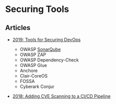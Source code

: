 # Securing Tools

## Articles

* [2019: Tools for Securing DevOps](https://devops.com/devops-and-security-be-ready-to-shield-your-application/)
    * OWASP [SonarQube](/docs/DevOps/CI/SecurityChecks/sonarqube)
    * OWASP ZAP
    * OWASP Dependency-Check
    * OWASP Glue
    * Anchore
    * Clair-CoreOS
    * FOSSA
    * Cyberark Conjur

* [2018: Adding CVE Scanning to a CI/CD Pipeline](https://betterprogramming.pub/adding-cve-scanning-to-a-ci-cd-pipeline-d0f5695a555a)


